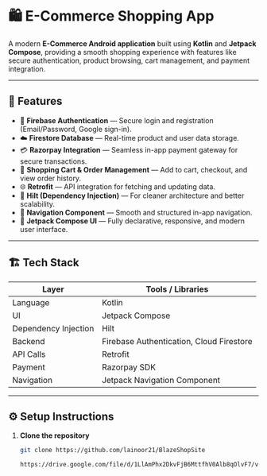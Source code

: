 # 🛍️ E-Commerce Shopping App

A modern **E-Commerce Android application** built using **Kotlin** and **Jetpack Compose**, providing a smooth shopping experience with features like secure authentication, product browsing, cart management, and payment integration.

---

## 🚀 Features

- 🔐 **Firebase Authentication** — Secure login and registration (Email/Password, Google sign-in).  
- ☁️ **Firestore Database** — Real-time product and user data storage.  
- 💳 **Razorpay Integration** — Seamless in-app payment gateway for secure transactions.  
- 🛒 **Shopping Cart & Order Management** — Add to cart, checkout, and view order history.  
- 🌐 **Retrofit** — API integration for fetching and updating data.  
- 🧩 **Hilt (Dependency Injection)** — For cleaner architecture and better scalability.  
- 🧭 **Navigation Component** — Smooth and structured in-app navigation.  
- 🎨 **Jetpack Compose UI** — Fully declarative, responsive, and modern user interface.

---

## 🏗️ Tech Stack

| Layer | Tools / Libraries |
|-------|--------------------|
| Language | Kotlin |
| UI | Jetpack Compose |
| Dependency Injection | Hilt |
| Backend | Firebase Authentication, Cloud Firestore |
| API Calls | Retrofit |
| Payment | Razorpay SDK |
| Navigation | Jetpack Navigation Component |

---

## ⚙️ Setup Instructions

1. **Clone the repository**
   ```bash
   git clone https://github.com/lainoor21/BlazeShopSite

   https://drive.google.com/file/d/1LlAmPhx2DkvFjB6MttfhV0Alb8qOlvF7/view?usp=drive_link




